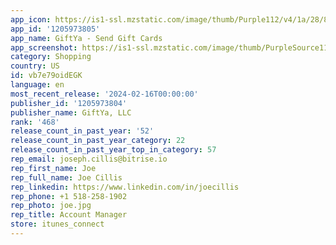```yaml
---
app_icon: https://is1-ssl.mzstatic.com/image/thumb/Purple112/v4/1a/28/89/1a28898c-457f-5701-060a-2e33b87daf2e/AppIcon-0-0-1x_U007emarketing-0-7-0-0-85-220.png/1024x1024bb.png
app_id: '1205973805'
app_name: GiftYa - Send Gift Cards
app_screenshot: https://is1-ssl.mzstatic.com/image/thumb/PurpleSource112/v4/87/67/a6/8767a6bc-90d1-ce3d-b5d2-fc57f93e7e23/10c6069a-3f41-4949-966b-f6ce735af7a3_6.5_1.png/1242x2688bb.png
category: Shopping
country: US
id: vb7e79oidEGK
language: en
most_recent_release: '2024-02-16T00:00:00'
publisher_id: '1205973804'
publisher_name: GiftYa, LLC
rank: '468'
release_count_in_past_year: '52'
release_count_in_past_year_category: 22
release_count_in_past_year_top_in_category: 57
rep_email: joseph.cillis@bitrise.io
rep_first_name: Joe
rep_full_name: Joe Cillis
rep_linkedin: https://www.linkedin.com/in/joecillis
rep_phone: +1 518-258-1902
rep_photo: joe.jpg
rep_title: Account Manager
store: itunes_connect
---
```

